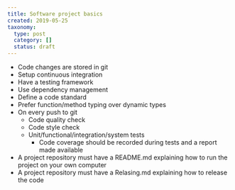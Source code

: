```yaml
---
title: Software project basics
created: 2019-05-25
taxonomy:
  type: post
  category: []
  status: draft
---
```


* Code changes are stored in git
* Setup continuous integration
* Have a testing framework
* Use dependency management
* Define a code standard
* Prefer function/method typing over dynamic types
* On every push to git
	* Code quality check
	* Code style check
	* Unit/functional/integration/system tests
		* Code coverage should be recorded during tests and a report made available
* A project repository must have a README.md explaining how to run the project on your own computer
* A project repository must have a Relasing.md explaining how to release the code
